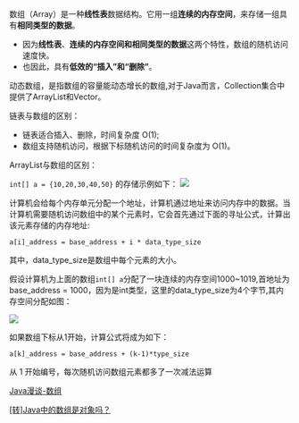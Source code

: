 
数组（Array）是一种**线性表**数据结构。它用一组**连续的内存空间**，来存储一组具有**相同类型的数据**。


- 因为**线性表**、**连续的内存空间和相同类型的数据**这两个特性，数组的随机访问速度快。
- 也因此，具有**低效的“插入”和“删除”**。

动态数组，是指数组的容量能动态增长的数组,对于Java而言，Collection集合中提供了ArrayList和Vector。

链表与数组的区别：

- 链表适合插入、删除，时间复杂度 O(1);
- 数组支持随机访问，根据下标随机访问的时间复杂度为 O(1)。

ArrayList与数组的区别：






```int[] a = {10,20,30,40,50}``` 的存储示例如下：
![](images/2019-07-24-11-01-39.png)


计算机会给每个内存单元分配一个地址，计算机通过地址来访问内存中的数据。当计算机需要随机访问数组中的某个元素时，它会首先通过下面的寻址公式，计算出该元素存储的内存地址:

```
a[i]_address = base_address + i * data_type_size
```

其中，data_type_size是数组中每个元素的大小。

假设计算机为上面的数组```int[] a```分配了一块连续的内存空间1000~1019,首地址为base_address = 1000，因为是int类型，这里的data_type_size为4个字节,其内存空间分配如图：

![](images/2019-07-24-15-50-54.png)


如果数组下标从1开始，计算公式将成为如下：
```
a[k]_address = base_address + (k-1)*type_size

```
从 1 开始编号，每次随机访问数组元素都多了一次减法运算




[Java漫谈-数组](https://windcoder.com/javamantan-shuzu)

[[转]Java中的数组是对象吗？](https://windcoder.com/javazhongdeshuzushiduixiangma)
